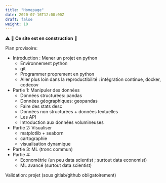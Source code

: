 ```yaml
---
title: "Homepage"
date: 2020-07-16T12:00:00Z
draft: false
weight: 10
---
```


:warning: :construction: **Ce site est en construction** :construction:

Plan provisoire:

* Introduction : Mener un projet en python
    + Environnement python
    + git
    + Programmer proprement en python
    + Aller plus loin dans la reproductibilité : intégration continue, docker, codecov
* Partie 1: Manipuler des données
    + Données structurées: pandas
    + Données géographiques: geopandas
    + Faire des stats desc
    + Données non structurées + données textuelles
    + Les API
    + Introduction aux données volumineuses
* Partie 2: Visualiser
    + matplotlib + seaborn
    + cartographie
    + visualisation dynamique
* Partie 3: ML (tronc commun)
* Partie 4:
    + Econométrie (un peu data scientist ; surtout data economist)
    + ML avancé (surtout data scientist)
    

Validation: projet (sous gitlab/github obligatoirement)